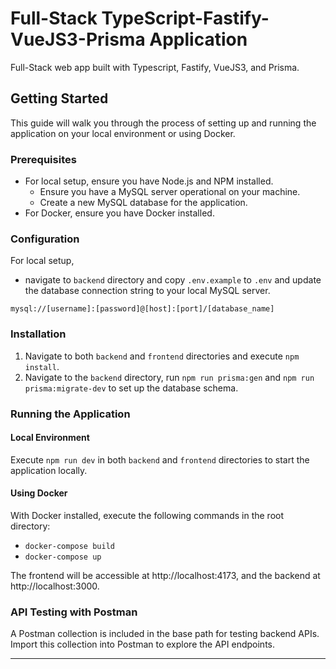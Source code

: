 # Full-Stack TypeScript-Fastify-VueJS3-Prisma Application

Full-Stack web app built with Typescript, Fastify, VueJS3, and Prisma.

## Getting Started

This guide will walk you through the process of setting up and running the application on your local environment or using Docker.

### Prerequisites

- For local setup, ensure you have Node.js and NPM installed.
  - Ensure you have a MySQL server operational on your machine.
  - Create a new MySQL database for the application.
- For Docker, ensure you have Docker installed.

### Configuration

For local setup, 
- navigate to `backend` directory and copy `.env.example` to `.env` and update the database connection 
string to your local MySQL server.

``
mysql://[username]:[password]@[host]:[port]/[database_name]
``


### Installation

1. Navigate to both `backend` and `frontend` directories and execute `npm install`.
2. Navigate to the `backend` directory, run `npm run prisma:gen` and `npm run prisma:migrate-dev` to set up the database schema.

### Running the Application

#### Local Environment

Execute `npm run dev` in both `backend` and `frontend` directories to start the application locally.

#### Using Docker

With Docker installed, execute the following commands in the root directory:

- `docker-compose build`
- `docker-compose up`

The frontend will be accessible at http://localhost:4173, and the backend at http://localhost:3000.

### API Testing with Postman

A Postman collection is included in the base path for testing backend APIs. Import this collection into Postman to explore the API endpoints.

---

